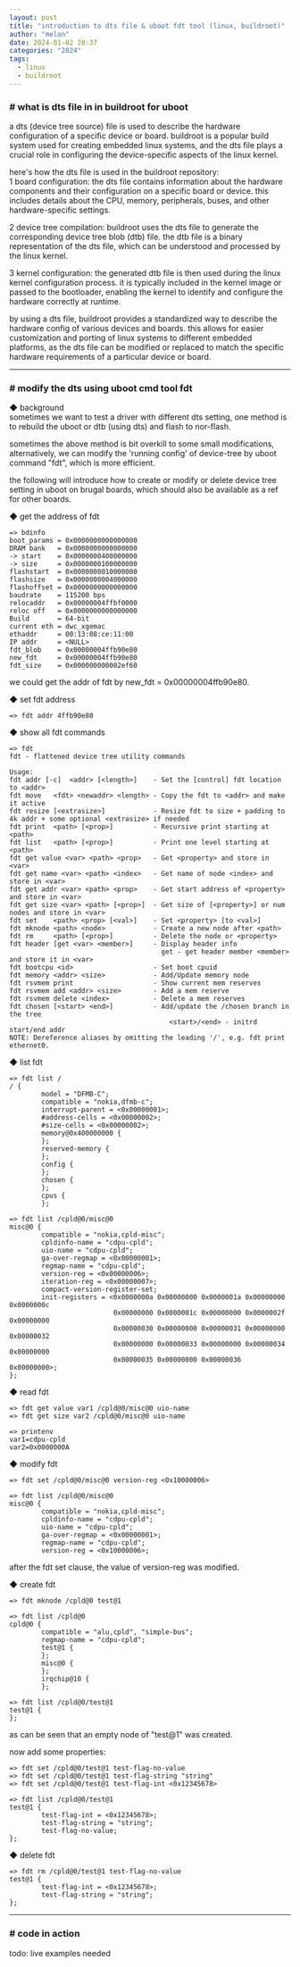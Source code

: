 ```yaml
---
layout: post
title: "introduction to dts file & uboot fdt tool (linux, buildroot)"
author: "melon"
date: 2024-01-02 20:37
categories: "2024"
tags:
  - linux
  - buildroot 
---
```


### # what is dts file in in buildroot for uboot
a dts (device tree source) file is used to describe the hardware configuration of a specific device or board.
buildroot is a popular build system used for creating embedded linux systems,
and the dts file plays a crucial role in configuring the device-specific aspects of the linux kernel.

here's how the dts file is used in the buildroot repository:  
1 board configuration:
the dts file contains information about the hardware components and their configuration on a specific board or device.
this includes details about the CPU, memory, peripherals, buses, and other hardware-specific settings.

2 device tree compilation:
buildroot uses the dts file to generate the corresponding device tree blob (dtb) file.
the dtb file is a binary representation of the dts file, which can be understood and processed by the linux kernel.

3 kernel configuration:
the generated dtb file is then used during the linux kernel configuration process.
it is typically included in the kernel image or passed to the bootloader,
enabling the kernel to identify and configure the hardware correctly at runtime.

by using a dts file, buildroot provides a standardized way to describe the hardware config of various devices and boards.
this allows for easier customization and porting of linux systems to different embedded platforms,
as the dts file can be modified or replaced to match the specific hardware requirements of a particular device or board.

<hr>

### # modify the dts using uboot cmd tool fdt
◆ background  
sometimes we want to test a driver with different dts setting,
one method is to rebuild the uboot or dtb (using dts) and flash to nor-flash.

sometimes the above method is bit overkill to some small modifications, alternatively,
we can modify the 'running config' of device-tree by uboot command "fdt", which is more efficient.

the following will introduce how to create or modify or delete device tree setting in uboot on brugal boards,
which should also be available as a ref for other boards.

◆ get the address of fdt
```text
=> bdinfo
boot_params = 0x0000000000000000
DRAM bank   = 0x0000000000000000
-> start    = 0x0000000400000000
-> size     = 0x0000000100000000
flashstart  = 0x0000000010000000
flashsize   = 0x0000000004000000
flashoffset = 0x0000000000000000
baudrate    = 115200 bps
relocaddr   = 0x00000004ffbf0000
reloc off   = 0x0000000000000000
Build       = 64-bit
current eth = dwc_xgemac
ethaddr     = 00:13:08:ce:11:00
IP addr     = <NULL>
fdt_blob    = 0x00000004ffb90e80
new_fdt     = 0x00000004ffb90e80
fdt_size    = 0x000000000002ef60
```
we could get the addr of fdt by new_fdt = 0x00000004ffb90e80.


◆ set fdt address
```text
=> fdt addr 4ffb90e80
```

◆ show all fdt commands
```text
=> fdt
fdt - flattened device tree utility commands

Usage:
fdt addr [-c]  <addr> [<length>]    - Set the [control] fdt location to <addr>
fdt move   <fdt> <newaddr> <length> - Copy the fdt to <addr> and make it active
fdt resize [<extrasize>]            - Resize fdt to size + padding to 4k addr + some optional <extrasize> if needed
fdt print  <path> [<prop>]          - Recursive print starting at <path>
fdt list   <path> [<prop>]          - Print one level starting at <path>
fdt get value <var> <path> <prop>   - Get <property> and store in <var>
fdt get name <var> <path> <index>   - Get name of node <index> and store in <var>
fdt get addr <var> <path> <prop>    - Get start address of <property> and store in <var>
fdt get size <var> <path> [<prop>]  - Get size of [<property>] or num nodes and store in <var>
fdt set    <path> <prop> [<val>]    - Set <property> [to <val>]
fdt mknode <path> <node>            - Create a new node after <path>
fdt rm     <path> [<prop>]          - Delete the node or <property>
fdt header [get <var> <member>]     - Display header info
                                      get - get header member <member> and store it in <var>
fdt bootcpu <id>                    - Set boot cpuid
fdt memory <addr> <size>            - Add/Update memory node
fdt rsvmem print                    - Show current mem reserves
fdt rsvmem add <addr> <size>        - Add a mem reserve
fdt rsvmem delete <index>           - Delete a mem reserves
fdt chosen [<start> <end>]          - Add/update the /chosen branch in the tree
                                        <start>/<end> - initrd start/end addr
NOTE: Dereference aliases by omitting the leading '/', e.g. fdt print ethernet0.
```

◆ list fdt
```text
=> fdt list /
/ {
        model = "DFMB-C";
        compatible = "nokia,dfmb-c";
        interrupt-parent = <0x00000001>;
        #address-cells = <0x00000002>;
        #size-cells = <0x00000002>;
        memory@0x400000000 {
        };
        reserved-memory {
        };
        config {
        };
        chosen {
        };
        cpus {
        };
```

```text
=> fdt list /cpld@0/misc@0
misc@0 {
        compatible = "nokia,cpld-misc";
        cpldinfo-name = "cdpu-cpld";
        uio-name = "cdpu-cpld";
        ga-over-regmap = <0x00000001>;
        regmap-name = "cdpu-cpld";
        version-reg = <0x00000006>;
        iteration-reg = <0x00000007>;
        compact-version-register-set;
        init-registers = <0x0000000a 0x00000000 0x0000001a 0x00000000 0x0000000c
                          0x00000000 0x0000001c 0x00000000 0x0000002f 0x00000000
                          0x00000030 0x00000000 0x00000031 0x00000000 0x00000032
                          0x00000000 0x00000033 0x00000000 0x00000034 0x00000000
                          0x00000035 0x00000000 0x00000036 0x00000000>;
};
```

◆ read fdt
```text
=> fdt get value var1 /cpld@0/misc@0 uio-name
=> fdt get size var2 /cpld@0/misc@0 uio-name

=> printenv
var1=cdpu-cpld
var2=0x0000000A
```

◆ modify fdt
```text
=> fdt set /cpld@0/misc@0 version-reg <0x10000006>

=> fdt list /cpld@0/misc@0
misc@0 {
        compatible = "nokia,cpld-misc";
        cpldinfo-name = "cdpu-cpld";
        uio-name = "cdpu-cpld";
        ga-over-regmap = <0x00000001>;
        regmap-name = "cdpu-cpld";
        version-reg = <0x10000006>;
```
after the fdt set clause, the value of version-reg was modified.

◆ create fdt
```text
=> fdt mknode /cpld@0 test@1

=> fdt list /cpld@0
cpld@0 {
        compatible = "alu,cpld", "simple-bus";
        regmap-name = "cdpu-cpld";
        test@1 {
        };
        misc@0 {
        };
        irqchip@10 {
        };

=> fdt list /cpld@0/test@1
test@1 {
};
```
as can be seen that an empty node of "test@1" was created.

now add some properties:
```text
=> fdt set /cpld@0/test@1 test-flag-no-value
=> fdt set /cpld@0/test@1 test-flag-string "string"
=> fdt set /cpld@0/test@1 test-flag-int <0x12345678>

=> fdt list /cpld@0/test@1
test@1 {
        test-flag-int = <0x12345678>;
        test-flag-string = "string";
        test-flag-no-value;
};
```

◆ delete fdt
```text
=> fdt rm /cpld@0/test@1 test-flag-no-value
test@1 {
        test-flag-int = <0x12345678>;
        test-flag-string = "string";
};
```

<hr>

### # code in action
todo: live examples needed
